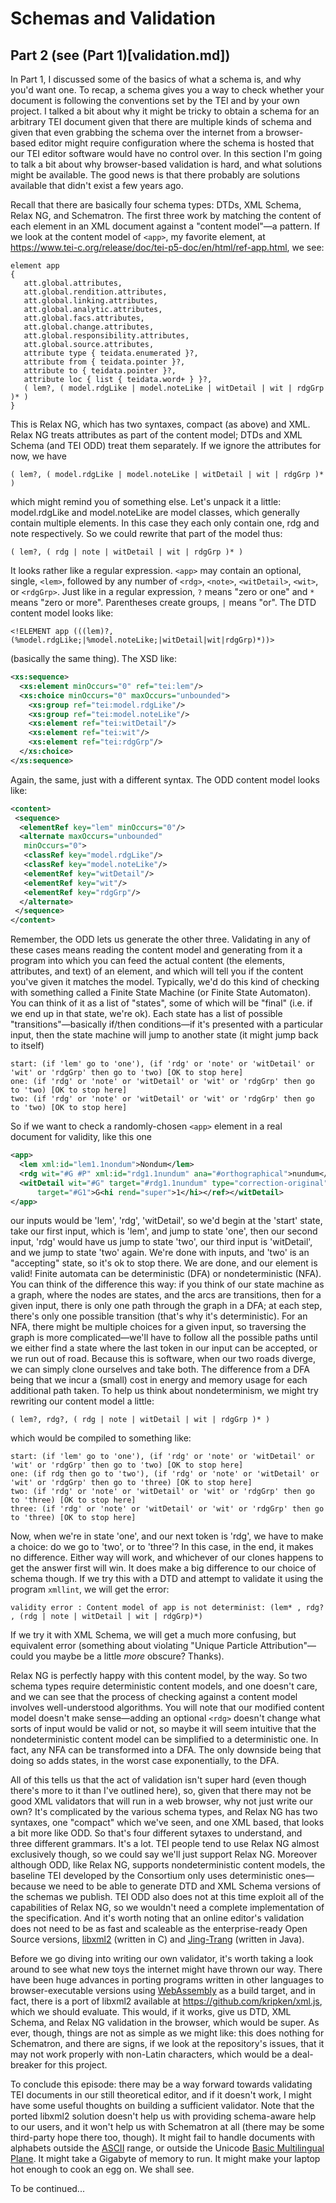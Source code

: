 # Schemas and Validation 
## Part 2 (see (Part 1)[validation.md])

In Part 1, I discussed some of the basics of what a schema is, and why you'd want one. To recap, a schema gives you a way to check whether your document is following the conventions set by the TEI and by your own project. I talked a bit about why it might be tricky to obtain a schema for an arbitrary TEI document given that there are multiple kinds of schema and given that even grabbing the schema over the internet from a browser-based editor might require configuration where the schema is hosted that our TEI editor software would have no control over. In this section I'm going to talk a bit about why browser-based validation is hard, and what solutions might be available. The good news is that there probably are solutions available that didn't exist a few years ago.

Recall that there are basically four schema types: DTDs, XML Schema, Relax NG, and Schematron. The first three work by matching the content of each element in an XML document against a "content model"—a pattern. If we look at the content model of `<app>`, my favorite element, at https://www.tei-c.org/release/doc/tei-p5-doc/en/html/ref-app.html, we see:

```
element app
{
   att.global.attributes,
   att.global.rendition.attributes,
   att.global.linking.attributes,
   att.global.analytic.attributes,
   att.global.facs.attributes,
   att.global.change.attributes,
   att.global.responsibility.attributes,
   att.global.source.attributes,
   attribute type { teidata.enumerated }?,
   attribute from { teidata.pointer }?,
   attribute to { teidata.pointer }?,
   attribute loc { list { teidata.word+ } }?,
   ( lem?, ( model.rdgLike | model.noteLike | witDetail | wit | rdgGrp )* )
}
```
This is Relax NG, which has two syntaxes, compact (as above) and XML. Relax NG treats attributes as part of the content model; DTDs and XML Schema (and TEI ODD) treat them separately. If we ignore the attributes for now, we have
```
( lem?, ( model.rdgLike | model.noteLike | witDetail | wit | rdgGrp )* )
```
which might remind you of something else. Let's unpack it a little: model.rdgLike and model.noteLike are model classes, which generally contain multiple elements. In this case they each only contain one, rdg and note respectively. So we could rewrite that part of the model thus:

```
( lem?, ( rdg | note | witDetail | wit | rdgGrp )* )
```
It looks rather like a regular expression. `<app>` may contain an optional, single, `<lem>`, followed by any number of `<rdg>`, `<note>`, `<witDetail>`, `<wit>`, or `<rdgGrp>`. Just like in a regular expression, `?` means "zero or one" and `*` means "zero or more". Parentheses create groups, `|` means "or". The DTD content model looks like:
```
<!ELEMENT app (((lem)?,(%model.rdgLike;|%model.noteLike;|witDetail|wit|rdgGrp)*))>
```
(basically the same thing). The XSD like:
```xml
<xs:sequence>
  <xs:element minOccurs="0" ref="tei:lem"/>
  <xs:choice minOccurs="0" maxOccurs="unbounded">
    <xs:group ref="tei:model.rdgLike"/>
    <xs:group ref="tei:model.noteLike"/>
    <xs:element ref="tei:witDetail"/>
    <xs:element ref="tei:wit"/>
    <xs:element ref="tei:rdgGrp"/>
  </xs:choice>
</xs:sequence>
```
Again, the same, just with a different syntax. The ODD content model looks like:
```xml
<content>
 <sequence>
  <elementRef key="lem" minOccurs="0"/>
  <alternate maxOccurs="unbounded"
   minOccurs="0">
   <classRef key="model.rdgLike"/>
   <classRef key="model.noteLike"/>
   <elementRef key="witDetail"/>
   <elementRef key="wit"/>
   <elementRef key="rdgGrp"/>
  </alternate>
 </sequence>
</content>
```
Remember, the ODD lets us generate the other three. Validating in any of these cases means reading the content model and generating from it a program into which you can feed the actual content (the elements, attributes, and text) of an element, and which will tell you if the content you've given it matches the model. Typically, we'd do this kind of checking with something called a Finite State Machine (or Finite State Automaton). You can think of it as a list of "states", some of which will be "final" (i.e. if we end up in that state, we're ok). Each state has a list of possible "transitions"—basically if/then conditions—if it's presented with a particular input, then the state machine will jump to another state (it might jump back to itself)

```
start: (if 'lem' go to 'one'), (if 'rdg' or 'note' or 'witDetail' or 'wit' or 'rdgGrp' then go to 'two) [OK to stop here]
one: (if 'rdg' or 'note' or 'witDetail' or 'wit' or 'rdgGrp' then go to 'two) [OK to stop here]
two: (if 'rdg' or 'note' or 'witDetail' or 'wit' or 'rdgGrp' then go to 'two) [OK to stop here]
```
So if we want to check a randomly-chosen `<app>` element in a real document for validity, like this one

```xml
<app>
  <lem xml:id="lem1.1nondum">Nondum</lem>
  <rdg wit="#G #P" xml:id="rdg1.1nundum" ana="#orthographical">nundum</rdg>
  <witDetail wit="#G" target="#rdg1.1nundum" type="correction-original">corr. <ref
      target="#G1">G<hi rend="super">1</hi></ref></witDetail>
</app>
```
our inputs would be 'lem', 'rdg', 'witDetail', so we'd begin at the 'start' state, take our first input, which is 'lem', and jump to state 'one', then our second input, 'rdg' would have us jump to state 'two', our third input is 'witDetail', and we jump to state 'two' again. We're done with inputs, and 'two' is an "accepting" state, so it's ok to stop there. We are done, and our element is valid! Finite automata can be deterministic (DFA) or nondeterministic (NFA). You can think of the difference this way: if you think of our state machine as a graph, where the nodes are states, and the arcs are transitions, then for a given input, there is only one path through the graph in a DFA; at each step, there's only one possible transition (that's why it's deterministic). For an NFA, there might be multiple choices for a given input, so traversing the graph is more complicated—we'll have to follow all the possible paths until we either find a state where the last token in our input can be accepted, or we run out of road. Because this is software, when our two roads diverge, we can simply clone ourselves and take both. The difference from a DFA being that we incur a (small) cost in energy and memory usage for each additional path taken. To help us think about nondeterminism, we might try rewriting our content model a little:

```
( lem?, rdg?, ( rdg | note | witDetail | wit | rdgGrp )* )
```
which would be compiled to something like:
```
start: (if 'lem' go to 'one'), (if 'rdg' or 'note' or 'witDetail' or 'wit' or 'rdgGrp' then go to 'two) [OK to stop here]
one: (if rdg then go to 'two'), (if 'rdg' or 'note' or 'witDetail' or 'wit' or 'rdgGrp' then go to 'three) [OK to stop here]
two: (if 'rdg' or 'note' or 'witDetail' or 'wit' or 'rdgGrp' then go to 'three) [OK to stop here]
three: (if 'rdg' or 'note' or 'witDetail' or 'wit' or 'rdgGrp' then go to 'three) [OK to stop here]
```

Now, when we're in state 'one', and our next token is 'rdg', we have to make a choice: do we go to 'two', or to 'three'? In this case, in the end, it makes no difference. Either way will work, and whichever of our clones happens to get the answer first will win. It does make a big difference to our choice of schema though. If we try this with a DTD and attempt to validate it using the program `xmllint`, we will get the error:
```
validity error : Content model of app is not determinist: (lem* , rdg? , (rdg | note | witDetail | wit | rdgGrp)*)
```
If we try it with XML Schema, we will get a much more confusing, but equivalent error (something about violating "Unique Particle Attribution"—could you maybe be a little *more* obscure? Thanks).

Relax NG is perfectly happy with this content model, by the way. So two schema types require deterministic content models, and one doesn't care, and we can see that the process of checking against a content model involves well-understood algorithms. You will note that our modified content model doesn't make sense—adding an optional `<rdg>` doesn't change what sorts of input would be valid or not, so maybe it will seem intuitive that the nondeterministic content model can be simplified to a deterministic one. In fact, any NFA can be transformed into a DFA. The only downside being that doing so adds states, in the worst case exponentially, to the DFA. 

All of this tells us that the act of validation isn't super hard (even though there's more to it than I've outlined here), so, given that there may not be good XML validators that will run in a web browser, why not just write our own? It's complicated by the various schema types, and Relax NG has two syntaxes, one "compact" which we've seen, and one XML based, that looks a bit more like ODD. So that's four different sytaxes to understand, and three different grammars. It's a lot. TEI people tend to use Relax NG almost exclusively though, so we could say we'll just support Relax NG. Moreover although ODD, like Relax NG, supports nondeterministic content models, the baseline TEI developed by the Consortium only uses deterministic ones—because we need to be able to generate DTD and XML Schema versions of the schemas we publish. TEI ODD also does not at this time exploit all of the capabilities of Relax NG, so we wouldn't need a complete implementation of the specification. And it's worth noting that an online editor's validation does not need to be as fast and scaleable as the enterprise-ready Open Source versions, [libxml2](http://www.xmlsoft.org/) (written in C) and [Jing-Trang](https://github.com/relaxng/jing-trang) (written in Java).

Before we go diving into writing our own validator, it's worth taking a look around to see what new toys the internet might have thrown our way. There have been huge advances in porting programs written in other languages to browser-executable versions using [WebAssembly](https://webassembly.org/) as a build target, and in fact, there is a port of libxml2 available at https://github.com/kripken/xml.js, which we should evaluate. This would, if it works, give us DTD, XML Schema, and Relax NG validation in the browser, which would be super. As ever, though, things are not as simple as we might like: this does nothing for Schematron, and there are signs, if we look at the repository's issues, that it may not work properly with non-Latin characters, which would be a deal-breaker for this project.

To conclude this episode: there may be a way forward towards validating TEI documents in our still theoretical editor, and if it doesn't work, I might have some useful thoughts on building a sufficient validator. Note that the ported libxml2 solution doesn't help us with providing schema-aware help to our users, and it won't help us with Schematron at all (there may be some third-party hope there too, though). It might fail to handle documents with alphabets outside the [ASCII](https://en.wikipedia.org/wiki/ASCII) range, or outside the Unicode [Basic Multilingual Plane](https://en.wikipedia.org/wiki/Plane_(Unicode)#Basic_Multilingual_Plane). It might take a Gigabyte of memory to run. It might make your laptop hot enough to cook an egg on. We shall see. 

To be continued...
